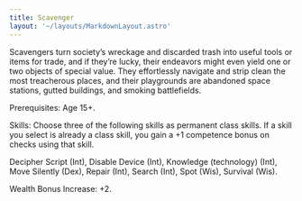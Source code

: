 ```yaml
---
title: Scavenger
layout: '~/layouts/MarkdownLayout.astro'
---
```

Scavengers turn society’s wreckage and discarded trash into useful tools or
items for trade, and if they’re lucky, their endeavors might even yield one or
two objects of special value. They effortlessly navigate and strip clean the
most treacherous places, and their playgrounds are abandoned space stations,
gutted buildings, and smoking battlefields.

Prerequisites: Age 15+.

Skills: Choose three of the following skills as permanent class skills. If a
skill you select is already a class skill, you gain a +1 competence bonus on
checks using that skill.

Decipher Script (Int), Disable Device (Int), Knowledge (technology) (Int),
Move Silently (Dex), Repair (Int), Search (Int), Spot (Wis), Survival (Wis).

Wealth Bonus Increase: +2.

